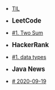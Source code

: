 <!-- docs/_sidebar.md 

* [Home](/)
* [Guide](guide.md)-->

* [TIL](/)

- **<big>LeetCode</big>**
* [#1. Two Sum](/Leetcode/twoSum.md)

- **<big>HackerRank</big>**
* [#1. data types](/HackerRank/day1_data_types.md)

- **<big>Java News</big>**
* [# 2020-09-19](/JavaNews/first.md)